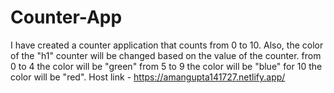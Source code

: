 # Counter-App
I have created a counter application that counts from 0 to 10. Also, the color of the "h1" counter will be changed based on the value of the counter. from 0 to 4 the color will be "green" from 5 to 9 the color will be "blue" for 10 the color will be "red".
Host link - https://amangupta141727.netlify.app/
